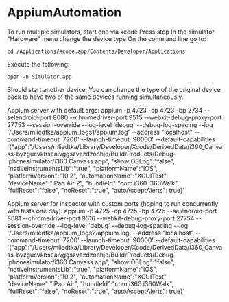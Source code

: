 # AppiumAutomation

To run multiple simulators, start one via xcode
Press stop
In the simulator "Hardware" menu change the device type
On the command line go to: 

	cd /Applications/Xcode.app/Contents/Developer/Applications

Execute the following:

	open -n Simulator.app

Should start another device.  You can change the type of the original device back to have two of the same devices running simultaneously.

Appium server with default args:
	appium -p 4723 -cp 4723 -bp 2734 --selendroid-port 8080 --chromedriver-port 9515 --webkit-debug-proxy-port 27753 --session-override --log-level 'debug' --debug-log-spacing --log '/Users/mliedtka/appium_logs1/appium.log' --address "localhost" --command-timeout '7200' --launch-timeout '90000' --default-capabilities '{"app":"/Users/mliedtka/Library/Developer/Xcode/DerivedData/i360_Canvass-byzgucvkbseaivggszvazdzohhjo/Build/Products/Debug-iphonesimulator/i360 Canvass.app", "showIOSLog":"false", "nativeInstrumentsLib":"true", "platformName":"iOS", "platformVersion":"10.2", "automationName":"XCUITest", "deviceName":"iPad Air 2", "bundleId":"com.i360.i360Walk", "fullReset":"false", "noReset":"true", "autoAcceptAlerts": true}'

Appium server for inspector with custom ports (hoping to run concurrently with tests one day):
	appium -p 4725 -cp 4725 -bp 4726 --selendroid-port 8081 --chromedriver-port 9516 --webkit-debug-proxy-port 27754 --session-override --log-level 'debug' --debug-log-spacing --log '/Users/mliedtka/appium_logs2/appium.log' --address "localhost" --command-timeout '7200' --launch-timeout '90000' --default-capabilities '{"app":"/Users/mliedtka/Library/Developer/Xcode/DerivedData/i360_Canvass-byzgucvkbseaivggszvazdzohhjo/Build/Products/Debug-iphonesimulator/i360 Canvass.app", "showIOSLog":"false", "nativeInstrumentsLib":"true", "platformName":"iOS", "platformVersion":"10.2", "automationName":"XCUITest", "deviceName":"iPad Air", "bundleId":"com.i360.i360Walk", "fullReset":"false", "noReset":"true", "autoAcceptAlerts": true}'
